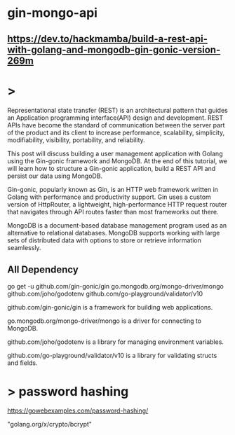 # gin-mongo-api

## https://dev.to/hackmamba/build-a-rest-api-with-golang-and-mongodb-gin-gonic-version-269m

# >

Representational state transfer (REST) is an architectural pattern that guides an Application programming interface(API) design and development. REST APIs have become the standard of communication between the server part of the product and its client to increase performance, scalability, simplicity, modifiability, visibility, portability, and reliability.

This post will discuss building a user management application with Golang using the Gin-gonic framework and MongoDB. At the end of this tutorial, we will learn how to structure a Gin-gonic application, build a REST API and persist our data using MongoDB.

Gin-gonic, popularly known as Gin, is an HTTP web framework written in Golang with performance and productivity support. Gin uses a custom version of HttpRouter, a lightweight, high-performance HTTP request router that navigates through API routes faster than most frameworks out there.

MongoDB is a document-based database management program used as an alternative to relational databases. MongoDB supports working with large sets of distributed data with options to store or retrieve information seamlessly.

## All Dependency

go get -u github.com/gin-gonic/gin go.mongodb.org/mongo-driver/mongo github.com/joho/godotenv github.com/go-playground/validator/v10

github.com/gin-gonic/gin is a framework for building web applications.

go.mongodb.org/mongo-driver/mongo is a driver for connecting to MongoDB.

github.com/joho/godotenv is a library for managing environment variables.

github.com/go-playground/validator/v10 is a library for validating structs and fields.

# > password hashing

https://gowebexamples.com/password-hashing/

"golang.org/x/crypto/bcrypt"
